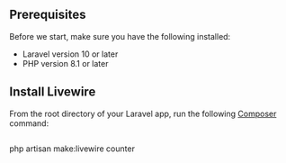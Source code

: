 ## Prerequisites

Before we start, make sure you have the following installed:

-   Laravel version 10 or later
-   PHP version 8.1 or later
## Install Livewire

From the root directory of your Laravel app, run the following  [Composer](https://getcomposer.org/)  command:

```

```

php  artisan  make:livewire  counter

<!--stackedit_data:
eyJoaXN0b3J5IjpbLTEyNjczMTgwNTVdfQ==
-->